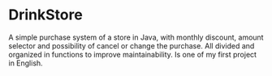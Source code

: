 # DrinkStore
A simple purchase system of a store in Java, with monthly discount, amount selector and possibility of cancel or change the purchase. All divided and organized in functions to improve maintainability. Is one of my first project in English.
